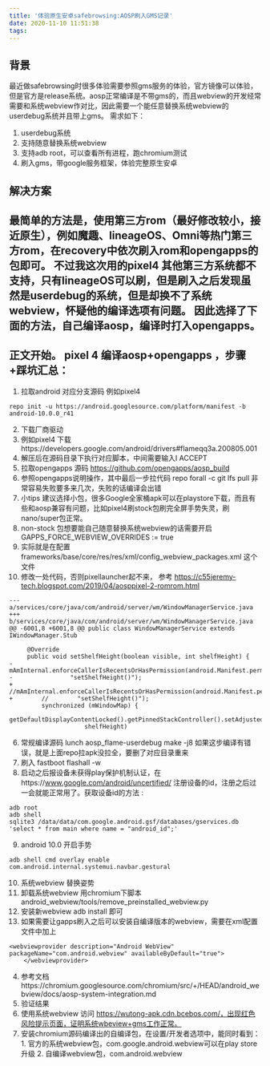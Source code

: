 ```yaml
---
title: '体验原生安卓safebrowsing:AOSP刷入GMS记录'
date: 2020-11-10 11:51:38
tags:
---
```


## 背景
最近做safebrowsing时很多体验需要参照gms服务的体验，官方镜像可以体验，但是官方是release系统。aosp正常编译是不带gms的，而且webview的开发经常需要和系统webview作对比，因此需要一个能任意替换系统webview的userdebug系统并且带上gms。
需求如下：
1. userdebug系统
  1. 支持随意替换系统webview
  2. 支持adb root，可以查看所有进程，跑chromium测试
2. 刷入gms，带google服务框架，体验完整原生安卓

## 解决方案
最简单的方法是，使用第三方rom（最好修改较小，接近原生），例如魔趣、lineageOS、Omni等热门第三方rom，在recovery中依次刷入rom和opengapps的包即可。
不过我这次用的pixel4 其他第三方系统都不支持，只有lineageOS可以刷，但是刷入之后发现虽然是userdebug的系统，但是却换不了系统webview，怀疑他的编译选项有问题。
因此选择了下面的方法，自己编译aosp，编译时打入opengapps。
----
## 正文开始。 pixel 4 编译aosp+opengapps ，步骤+踩坑汇总：
1. 拉取android 对应分支源码
例如pixel4
```
repo init -u https://android.googlesource.com/platform/manifest -b android-10.0.0_r41
```
2. 下载厂商驱动
  1. 例如pixel4 下载https://developers.google.com/android/drivers#flameqq3a.200805.001
  2. 解压后在源码目录下执行对应脚本，中间需要输入I ACCEPT
3. 拉取opengapps 源码 https://github.com/opengapps/aosp_build
4. 参照opengapps说明操作，其中最后一步拉代码 repo forall -c git lfs pull 非常容易失败要多来几次，失败的话编译会出错
  1. 小tips 建议选择小包，很多Google全家桶apk可以在playstore下载，而且有些和aosp兼容有问题，比如pixel4刷stock包刷完全屏手势失灵，刷nano/super包正常。
  2. non-stock 包想要能自己随意替换系统webview的话需要开启GAPPS_FORCE_WEBVIEW_OVERRIDES := true
  3. 实际就是在配置 frameworks/base/core/res/res/xml/config_webview_packages.xml 这个文件
5. 修改一处代码，否则pixellauncher起不来， 参考 https://c55jeremy-tech.blogspot.com/2019/04/aosppixel-2-romrom.html
```
--- a/services/core/java/com/android/server/wm/WindowManagerService.java
+++ b/services/core/java/com/android/server/wm/WindowManagerService.java
@@ -6001,8 +6001,8 @@ public class WindowManagerService extends IWindowManager.Stub

     @Override
     public void setShelfHeight(boolean visible, int shelfHeight) {
-        mAmInternal.enforceCallerIsRecentsOrHasPermission(android.Manifest.permission.STATUS_BAR,
-                "setShelfHeight()");
+        //mAmInternal.enforceCallerIsRecentsOrHasPermission(android.Manifest.permission.STATUS_BAR,
+        //        "setShelfHeight()");
         synchronized (mWindowMap) {
             getDefaultDisplayContentLocked().getPinnedStackController().setAdjustedForShelf(visible,
                     shelfHeight)
```
6. 常规编译源码
lunch aosp_flame-userdebug
make -j8
如果这步编译有错误，就是上面repo拉apk没拉全，要删了对应目录重来
7. 刷入 fastboot flashall -w
8. 启动之后报设备未获得play保护机制认证，在https://www.google.com/android/uncertified/ 注册设备的id，注册之后过一会就能正常用了。获取设备id的方法 :
```
adb root
adb shell
sqlite3 /data/data/com.google.android.gsf/databases/gservices.db  'select * from main where name = "android_id";'
```
9. android 10.0 开启手势
```
adb shell cmd overlay enable com.android.internal.systemui.navbar.gestural
```

10. 系统webview 替换姿势
  1.  卸载系统webview 用chromium下脚本 android_webview/tools/remove_preinstalled_webview.py
  2. 安装新webview adb install 即可
  3. 如果需要让gapps刷入之后可以安装自编译版本的webview，需要在xml配置文件中加上
```
<webviewprovider description="Android WebView" packageName="com.android.webview" availableByDefault="true">
    </webviewprovider>
``` 
  4. 参考文档https://chromium.googlesource.com/chromium/src/+/HEAD/android_webview/docs/aosp-system-integration.md
11. 验证结果
  1. 使用系统webview 访问 https://wutong-apk.cdn.bcebos.com/，出现红色风险提示页面，证明系统wbeview+gms工作正常。
  2. 安装chromium源码编译出的自编译包，在设置/开发者选项中，能同时看到：
    1. 官方的系统webview包，com.google.android.webview可以在play store升级
    2. 自编译webview包，com.android.webview
